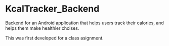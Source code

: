 # KcalTracker_Backend

Backend for an Android application that helps users track their calories, and helps them make healthier choises.

This was first developed for a class asignment.
